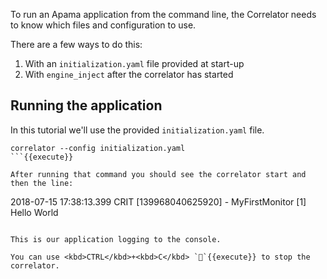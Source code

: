 To run an Apama application from the command line, the Correlator needs to know which files and configuration to use. 

There are a few ways to do this:
1. With an `initialization.yaml` file provided at start-up
2. With `engine_inject` after the correlator has started


## Running the application

In this tutorial we'll use the provided `initialization.yaml` file.

```
correlator --config initialization.yaml
```{{execute}}

After running that command you should see the correlator start and then the line:

```
2018-07-15 17:38:13.399 CRIT  [139968040625920] - MyFirstMonitor [1] Hello World
```

This is our application logging to the console.

You can use <kbd>CTRL</kbd>+<kbd>C</kbd> ``{{execute}} to stop the correlator.